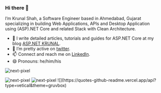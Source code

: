 ### Hi there 👋

I’m Krunal Shah, a Software Engineer based in Ahmedabad, Gujarat specializing in building Web Applications, APIs and Desktop Application using (ASP).NET Core and related Stack with Clean Architecture.

- 🌱 I write detailed articles, tutorials and guides for ASP.NET Core at my blog [ASP.NET KRUNAL](https://aspdotnetkrunal.blogspot.com/).
- 🤔 I’m pretty active on [twitter](https://twitter.com/shahkrunal258).
- 📫 Connect and reach me on [LinkedIn](https://www.linkedin.com/in/krunalgshah).
- 😄 Pronouns: he/him/his

<p align="left"> <img src="https://komarev.com/ghpvc/?username=next-pixel" alt="next-pixel" /> </p>
<img src="https://github-readme-stats.vercel.app/api?username=next-pixel&show_icons=true&theme=vue" alt="next-pixel" />
    <img src="https://github-readme-stats.vercel.app/api/top-langs/?username=next-pixel&layout=compact&theme=vue" alt="next-pixel" />
    ![](https://quotes-github-readme.vercel.app/api?type=vetical&theme=gruvbox)

